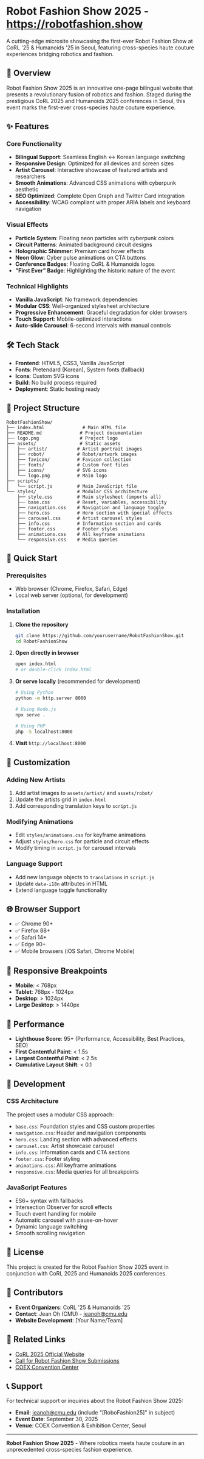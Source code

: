 # Robot Fashion Show 2025 - https://robotfashion.show


A cutting-edge microsite showcasing the first-ever Robot Fashion Show at CoRL '25 & Humanoids '25 in Seoul, featuring cross-species haute couture experiences bridging robotics and fashion.

## 🌟 Overview

Robot Fashion Show 2025 is an innovative one-page bilingual website that presents a revolutionary fusion of robotics and fashion. Staged during the prestigious CoRL 2025 and Humanoids 2025 conferences in Seoul, this event marks the first-ever cross-species haute couture experience.

## ✨ Features

### Core Functionality

-   **Bilingual Support**: Seamless English ↔ Korean language switching
-   **Responsive Design**: Optimized for all devices and screen sizes
-   **Artist Carousel**: Interactive showcase of featured artists and researchers
-   **Smooth Animations**: Advanced CSS animations with cyberpunk aesthetic
-   **SEO Optimized**: Complete Open Graph and Twitter Card integration
-   **Accessibility**: WCAG compliant with proper ARIA labels and keyboard navigation

### Visual Effects

-   **Particle System**: Floating neon particles with cyberpunk colors
-   **Circuit Patterns**: Animated background circuit designs
-   **Holographic Shimmer**: Premium card hover effects
-   **Neon Glow**: Cyber pulse animations on CTA buttons
-   **Conference Badges**: Floating CoRL & Humanoids logos
-   **"First Ever" Badge**: Highlighting the historic nature of the event

### Technical Highlights

-   **Vanilla JavaScript**: No framework dependencies
-   **Modular CSS**: Well-organized stylesheet architecture
-   **Progressive Enhancement**: Graceful degradation for older browsers
-   **Touch Support**: Mobile-optimized interactions
-   **Auto-slide Carousel**: 6-second intervals with manual controls

## 🛠 Tech Stack

-   **Frontend**: HTML5, CSS3, Vanilla JavaScript
-   **Fonts**: Pretendard (Korean), System fonts (fallback)
-   **Icons**: Custom SVG icons
-   **Build**: No build process required
-   **Deployment**: Static hosting ready

## 📁 Project Structure

```
RobotFashionShow/
├── index.html              # Main HTML file
├── README.md              # Project documentation
├── logo.png               # Project logo
├── assets/                # Static assets
│   ├── artist/           # Artist portrait images
│   ├── robot/            # Robot/artwork images
│   ├── favicon/          # Favicon collection
│   ├── fonts/            # Custom font files
│   ├── icons/            # SVG icons
│   └── logo.png          # Main logo
├── scripts/
│   └── script.js         # Main JavaScript file
└── styles/               # Modular CSS architecture
    ├── style.css         # Main stylesheet (imports all)
    ├── base.css          # Reset, variables, accessibility
    ├── navigation.css    # Navigation and language toggle
    ├── hero.css          # Hero section with special effects
    ├── carousel.css      # Artist carousel styles
    ├── info.css          # Information section and cards
    ├── footer.css        # Footer styles
    ├── animations.css    # All keyframe animations
    └── responsive.css    # Media queries
```

## 🚀 Quick Start

### Prerequisites

-   Web browser (Chrome, Firefox, Safari, Edge)
-   Local web server (optional, for development)

### Installation

1. **Clone the repository**

    ```bash
    git clone https://github.com/yourusername/RobotFashionShow.git
    cd RobotFashionShow
    ```

2. **Open directly in browser**

    ```bash
    open index.html
    # or double-click index.html
    ```

3. **Or serve locally** (recommended for development)

    ```bash
    # Using Python
    python -m http.server 8000

    # Using Node.js
    npx serve .

    # Using PHP
    php -S localhost:8000
    ```

4. **Visit** `http://localhost:8000`

## 🎨 Customization

### Adding New Artists

1. Add artist images to `assets/artist/` and `assets/robot/`
2. Update the artists grid in `index.html`
3. Add corresponding translation keys to `script.js`

### Modifying Animations

-   Edit `styles/animations.css` for keyframe animations
-   Adjust `styles/hero.css` for particle and circuit effects
-   Modify timing in `script.js` for carousel intervals

### Language Support

-   Add new language objects to `translations` in `script.js`
-   Update `data-i18n` attributes in HTML
-   Extend language toggle functionality

## 🌐 Browser Support

-   ✅ Chrome 90+
-   ✅ Firefox 88+
-   ✅ Safari 14+
-   ✅ Edge 90+
-   ✅ Mobile browsers (iOS Safari, Chrome Mobile)

## 📱 Responsive Breakpoints

-   **Mobile**: < 768px
-   **Tablet**: 768px - 1024px
-   **Desktop**: > 1024px
-   **Large Desktop**: > 1440px

## 🎯 Performance

-   **Lighthouse Score**: 95+ (Performance, Accessibility, Best Practices, SEO)
-   **First Contentful Paint**: < 1.5s
-   **Largest Contentful Paint**: < 2.5s
-   **Cumulative Layout Shift**: < 0.1

## 🔧 Development

### CSS Architecture

The project uses a modular CSS approach:

-   `base.css`: Foundation styles and CSS custom properties
-   `navigation.css`: Header and navigation components
-   `hero.css`: Landing section with advanced effects
-   `carousel.css`: Artist showcase carousel
-   `info.css`: Information cards and CTA sections
-   `footer.css`: Footer styling
-   `animations.css`: All keyframe animations
-   `responsive.css`: Media queries for all breakpoints

### JavaScript Features

-   ES6+ syntax with fallbacks
-   Intersection Observer for scroll effects
-   Touch event handling for mobile
-   Automatic carousel with pause-on-hover
-   Dynamic language switching
-   Smooth scrolling navigation

## 📄 License

This project is created for the Robot Fashion Show 2025 event in conjunction with CoRL 2025 and Humanoids 2025 conferences.

## 👥 Contributors

-   **Event Organizers**: CoRL '25 & Humanoids '25
-   **Contact**: Jean Oh (CMU) - <jeanoh@cmu.edu>
-   **Website Development**: [Your Name/Team]

## 🔗 Related Links

-   [CoRL 2025 Official Website](https://www.corl.org/home)
-   [Call for Robot Fashion Show Submissions](https://www.corl.org/contributions/call-for-robot-fashion-show)
-   [COEX Convention Center](https://www.coex.co.kr/)

## 📞 Support

For technical support or inquiries about the Robot Fashion Show 2025:

-   **Email**: <jeanoh@cmu.edu> (include "[RoboFashion25]" in subject)
-   **Event Date**: September 30, 2025
-   **Venue**: COEX Convention & Exhibition Center, Seoul

---

**Robot Fashion Show 2025** - Where robotics meets haute couture in an unprecedented cross-species fashion experience.
